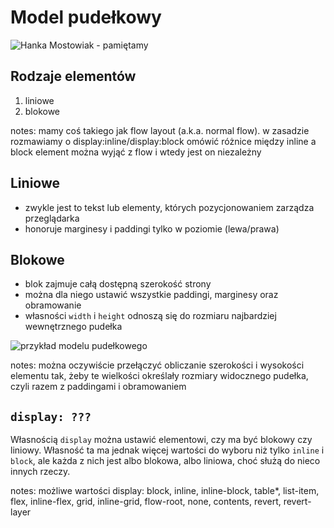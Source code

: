 # Model pudełkowy
![Hanka Mostowiak - pamiętamy](gifs/hanka-box.png)


## Rodzaje elementów

1. liniowe
2. blokowe

notes: mamy coś takiego jak flow layout (a.k.a. normal flow).
w zasadzie rozmawiamy o display:inline/display:block
omówić różnice między inline a block
element można wyjąć z flow i wtedy jest on niezależny


## Liniowe

* zwykle jest to tekst lub elementy, których pozycjonowaniem zarządza przeglądarka
* honoruje marginesy i paddingi tylko w poziomie (lewa/prawa)


## Blokowe

* blok zajmuje całą dostępną szerokość strony
* można dla niego ustawić wszystkie paddingi, marginesy oraz obramowanie
* własności `width` i `height` odnoszą się do rozmiaru najbardziej wewnętrznego pudełka

![przykład modelu pudełkowego](gifs/box-model.png)

notes: można oczywiście przełączyć obliczanie szerokości i wysokości elementu tak,
żeby te wielkości określały rozmiary widocznego pudełka, czyli razem
z paddingami i obramowaniem


## `display: ???`

Własnością `display` można ustawić elementowi, czy ma być blokowy czy liniowy.
Własność ta ma jednak więcej wartości do wyboru niż tylko `inline` i `block`,
ale każda z nich jest albo blokowa, albo liniowa, choć służą do nieco innych rzeczy.

notes: możliwe wartości display: block, inline, inline-block, table*, list-item, flex, inline-flex, grid, inline-grid, flow-root, none, contents, revert, revert-layer

